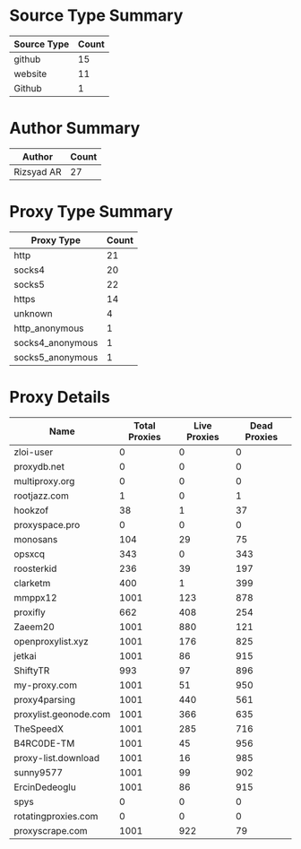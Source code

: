 # Source Type Summary

| Source Type | Count |
|-------------|-------|
| github | 15 |
| website | 11 |
| Github | 1 |


# Author Summary

| Author | Count |
|--------|-------|
| Rizsyad AR | 27 |


# Proxy Type Summary

| Proxy Type | Count |
|------------|-------|
| http | 21 |
| socks4 | 20 |
| socks5 | 22 |
| https | 14 |
| unknown | 4 |
| http_anonymous | 1 |
| socks4_anonymous | 1 |
| socks5_anonymous | 1 |


# Proxy Details

| Name | Total Proxies | Live Proxies | Dead Proxies |
|------|---------------|--------------|---------------|
| zloi-user | 0 | 0 | 0 |
| proxydb.net | 0 | 0 | 0 |
| multiproxy.org | 0 | 0 | 0 |
| rootjazz.com | 1 | 0 | 1 |
| hookzof | 38 | 1 | 37 |
| proxyspace.pro | 0 | 0 | 0 |
| monosans | 104 | 29 | 75 |
| opsxcq | 343 | 0 | 343 |
| roosterkid | 236 | 39 | 197 |
| clarketm | 400 | 1 | 399 |
| mmppx12 | 1001 | 123 | 878 |
| proxifly | 662 | 408 | 254 |
| Zaeem20 | 1001 | 880 | 121 |
| openproxylist.xyz | 1001 | 176 | 825 |
| jetkai | 1001 | 86 | 915 |
| ShiftyTR | 993 | 97 | 896 |
| my-proxy.com | 1001 | 51 | 950 |
| proxy4parsing | 1001 | 440 | 561 |
| proxylist.geonode.com | 1001 | 366 | 635 |
| TheSpeedX | 1001 | 285 | 716 |
| B4RC0DE-TM | 1001 | 45 | 956 |
| proxy-list.download | 1001 | 16 | 985 |
| sunny9577 | 1001 | 99 | 902 |
| ErcinDedeoglu | 1001 | 86 | 915 |
| spys | 0 | 0 | 0 |
| rotatingproxies.com | 0 | 0 | 0 |
| proxyscrape.com | 1001 | 922 | 79 |
